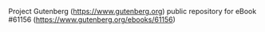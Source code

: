 Project Gutenberg (https://www.gutenberg.org) public repository for eBook #61156 (https://www.gutenberg.org/ebooks/61156)
